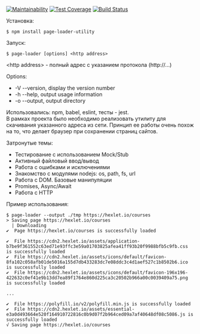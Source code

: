 [![Maintainability](https://api.codeclimate.com/v1/badges/f900e9c918d6442bdd0f/maintainability)](https://codeclimate.com/github/maximjs/project-lvl3-s162/maintainability)
[![Test Coverage](https://api.codeclimate.com/v1/badges/f900e9c918d6442bdd0f/test_coverage)](https://codeclimate.com/github/maximjs/project-lvl3-s162/test_coverage)
[![Build Status](https://travis-ci.org/maximjs/project-lvl3-s162.svg?branch=master)](https://travis-ci.org/maximjs/project-lvl3-s162)

Установка:
```
$ npm install page-loader-utility
```

Запуск:
```
$ page-loader [options] <http address>
```
\<http address\> - полный адрес с указанием протокола (http://...)

Options:  
* -V --version, display the version number
* -h --help, output usage information
* -o --output, output directory

Использовались: npm, babel, eslint, тесты - jest.  
В рамках проекта было необходимо реализовать утилиту для скачивания указанного адреса из сети. Принцип ее работы очень похож на то, что делает браузер при сохранении страниц сайтов.

Затронутые темы:
* Тестирование с использованием Mock/Stub
* Активный файловый ввод/вывод
* Работа с ошибками и исключениями
* Знакомство с модулями nodejs: os, path, fs, url
* Работа с DOM. Базовые манипуляции
* Promises, Async/Await
* Работа с HTTP


Пример использования:
```
$ page-loader --output ./tmp https://hexlet.io/courses
> Saving page https://hexlet.io/courses
  | Downloading
✔  Page https://hexlet.io/courses is successfully loaded

✔  File https://cdn2.hexlet.io/assets/application-b7be9f361552c63ed71e93ffc3e59a01703825afea41ff93b20f9988bfb5c9fb.css is successfully loaded
✔  File https://cdn2.hexlet.io/assets/icons/default/favicon-8fa102c058afb01de5016a155d7db433283dc7e08ddc3c4d1aef527c1b8502b6.ico is successfully loaded
✔  File https://cdn2.hexlet.io/assets/icons/default/favicon-196x196-422632c0ef41e9b13dd7ea89f1764e860d225ca3c20502b966a00c0039409a75.png is successfully loaded

...

✔  File https://polyfill.io/v2/polyfill.min.js is successfully loaded
✔  File https://cdn2.hexlet.io/assets/essential-e3a0d493664e520f164910722816c0b9d07f2b964ced09a7af40648df08c5086.js is successfully loaded
√ Saving page https://hexlet.io/courses
```
